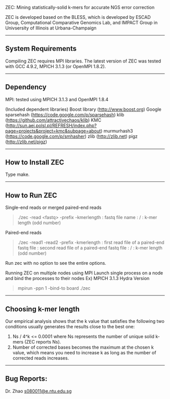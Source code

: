 ZEC: Mining statistically-solid k-mers for accurate NGS error correction

ZEC is developed based on the BLESS, which is developed by ESCAD Group, Computational Comparative Genomics Lab, and IMPACT Group in Univsersity of Illinois at Urbana-Champaign

--------------------------------------------------
System Requirements
--------------------------------------------------
Compiling ZEC requires MPI libraries. The latest version of ZEC was tested
with GCC 4.9.2, MPICH 3.1.3 (or OpenMPI 1.8.2).

--------------------------------------------------
Dependency
--------------------------------------------------
MPI: tested using MPICH 3.1.3 and OpenMPI 1.8.4

(Included dependent libraries)
Boost library (http://www.boost.org)
Google sparsehash (https://code.google.com/p/sparsehash)
klib (https://github.com/attractivechaos/klib)
KMC (http://sun.aei.polsl.pl/REFRESH/index.php?page=projects&project=kmc&subpage=about)
murmurhash3 (https://code.google.com/p/smhasher)
zlib (http://zlib.net)
pigz (http://zlib.net/pigz)

--------------------------------------------------
How to Install ZEC 
--------------------------------------------------
Type make.

--------------------------------------------------
How to Run ZEC 
--------------------------------------------------
Single-end reads or merged paired-end reads
> ./zec -read &#60;fastq&#62; -prefix <output prefix> -kmerlength <k-mer length>
<fastq>        : fastq file name
<output prefix>: <output directory name>/<file prefix>
<k-mer length> : k-mer length (odd number)

Paired-end reads
> ./zec -read1 <forward fastq> -read2 <reverse fastq> -prefix <output prefix> -kmerlength <k-mer length>
<forward fastq>: first read file of a paired-end fastq file
<reverse fastq>: second read file of a paired-end fastq file
<output prefix>: <output directory name>/<file prefix>
<k-mer length> : k-mer length (odd number)

Run zec with no option to see the entire options.

Running ZEC on multiple nodes using MPI
Launch single process on a node and bind the processes to their nodes
Ex) MPICH 3.1.3 Hydra Version
> mpirun -ppn 1 -bind-to board ./zec <options>

--------------------------------------------------
Choosing k-mer length
--------------------------------------------------
Our empirical analysis shows that the k value that satisfies the following two conditions usually generates the results close to the best one:
1) Ns / 4^k <= 0.0001 where Ns represents the number of unique solid k-mers (ZEC reports Ns).
2) Number of corrected bases becomes the maximum at the chosen k value, which means you need to increase k as long as the number of corrected reads increases.

--------------------------------------------------
Bug Reports:
--------------------------------------------------
Dr. Zhao <s080011@e.ntu.edu.sg>
